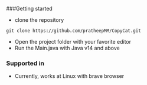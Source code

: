 ###Getting started

- clone the repository
```shell
git clone https://github.com/pratheepMM/CopyCat.git
```
- Open the project folder with your favorite editor
- Run the Main.java with Java v14 and above

### Supported in

- Currently, works at Linux with brave browser